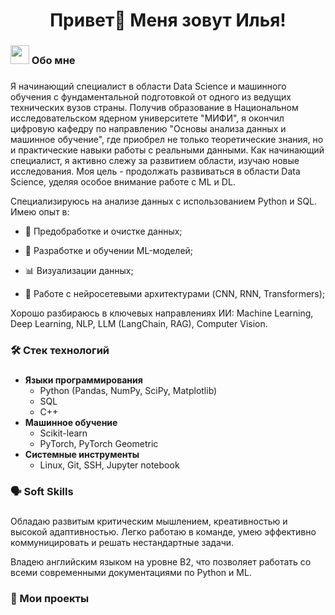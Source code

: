 ###

<h1 align="center">Привет👋 Меня зовут Илья!</h1>

###

###

<h3 align="left"><img src="https://emojis.slackmojis.com/emojis/images/1531849430/4246/blob-sunglasses.gif?1531849430" width="30"/> Обо мне</h3>

###

<p align="left">Я начинающий специалист в области Data Science и машинного обучения с фундаментальной подготовкой от одного из ведущих технических вузов страны. Получив образование в Национальном исследовательском ядерном университете "МИФИ", я окончил цифровую кафедру по направлению "Основы анализа данных и машинное обучение", где приобрел не только теоретические знания, но и практические навыки работы с реальными данными. Как начинающий специалист, я активно слежу за развитием области, изучаю новые исследования. Моя цель - продолжать развиваться в области Data Science, уделяя особое внимание работе с ML и DL. 

Специализируюсь на анализе данных с использованием Python и SQL. Имею опыт в:

- 🧹 Предобработке и очистке данных;

- 🤖 Разработке и обучении ML-моделей;

- 📊 Визуализации данных;

- 🧠 Работе с нейросетевыми архитектурами (CNN, RNN, Transformers);

Хорошо разбираюсь в ключевых направлениях ИИ: Machine Learning, Deep Learning, NLP, LLM (LangChain, RAG), Computer Vision. </p>

###

<h3 align="left"> 🛠 Стек технологий</h3>

###

- **Языки программирования**  
  - Python (Pandas, NumPy, SciPy, Matplotlib)  
  - SQL  
  - C++  
- **Машинное обучение**  
  - Scikit-learn  
  - PyTorch, PyTorch Geometric
- **Системные инструменты**  
  - Linux, Git, SSH, Jupyter notebook

###

<h3 align="left"> 🗣️ Soft Skills</h3>

###

Обладаю развитым критическим мышлением, креативностью и высокой адаптивностью. Легко работаю в команде, умею эффективно коммуницировать и решать нестандартные задачи.

Владею английским языком на уровне B2, что позволяет работать со всеми современными документациями по Python и ML.

###

<h3 align="left"> 🚀 Мои проекты</h3>

###
